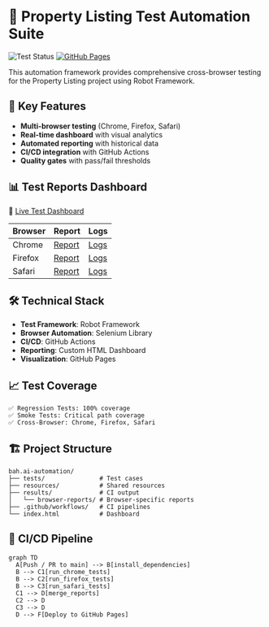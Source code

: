 # 🚀 Property Listing Test Automation Suite

![Test Status](https://github.com/reden-longcop/property-listing-web-automation/workflows/Robot%20Framework%20Tests/badge.svg)
[![GitHub Pages](https://img.shields.io/badge/docs-gh--pages-blue)](https://reden-longcop.github.io/property-listing-web-automation/)

This automation framework provides comprehensive cross-browser testing for the Property Listing project using Robot Framework.

## 🌟 Key Features
- **Multi-browser testing** (Chrome, Firefox, Safari)
- **Real-time dashboard** with visual analytics
- **Automated reporting** with historical data
- **CI/CD integration** with GitHub Actions
- **Quality gates** with pass/fail thresholds

## 📊 Test Reports Dashboard

🔗 [Live Test Dashboard](https://reden-longcop.github.io/property-listing-web-automation/)

| Browser | Report | Logs |
|---------|--------|------|
| Chrome | [Report](https://reden-longcop.github.io/property-listing-web-automation/browser-reports/chrome/report.html) | [Logs](https://reden-longcop.github.io/property-listing-web-automation/browser-reports/chrome/log.html) |
| Firefox | [Report](https://reden-longcop.github.io/property-listing-web-automation/browser-reports/firefox/report.html) | [Logs](https://reden-longcop.github.io/property-listing-web-automation/browser-reports/firefox/log.html) |
| Safari | [Report](https://reden-longcop.github.io/property-listing-web-automation/browser-reports/safari/report.html) | [Logs](https://reden-longcop.github.io/property-listing-web-automation/browser-reports/safari/log.html) |

## 🛠️ Technical Stack
- **Test Framework**: Robot Framework
- **Browser Automation**: Selenium Library
- **CI/CD**: GitHub Actions
- **Reporting**: Custom HTML Dashboard
- **Visualization**: GitHub Pages

## 📈 Test Coverage
```text
✅ Regression Tests: 100% coverage
✅ Smoke Tests: Critical path coverage
✅ Cross-Browser: Chrome, Firefox, Safari
```

## 🏗️ Project Structure

```text
bah.ai-automation/
├── tests/               # Test cases
├── resources/           # Shared resources
├── results/             # CI output
│   └── browser-reports/ # Browser-specific reports
├── .github/workflows/   # CI pipelines
└── index.html           # Dashboard
```

## 🔄 CI/CD Pipeline
```mermaid
graph TD
  A[Push / PR to main] --> B[install_dependencies]
  B --> C1[run_chrome_tests]
  B --> C2[run_firefox_tests]
  B --> C3[run_safari_tests]
  C1 --> D[merge_reports]
  C2 --> D
  C3 --> D
  D --> F[Deploy to GitHub Pages]
```

